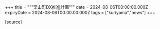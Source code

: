 +++
title = """栗山町DX推進計画"""
date = 2024-08-06T00:00:00.000Z
expiryDate = 2024-08-06T00:00:00.000Z
tags = ["kuriyama","news"]
+++


[[source]](https://www.town.kuriyama.hokkaido.jp/soshiki/61/28372.html)
